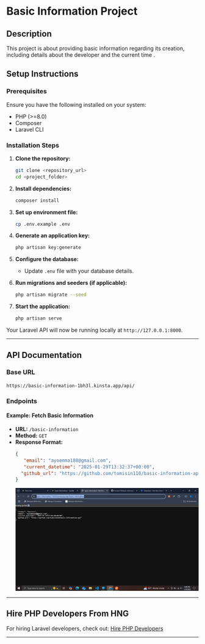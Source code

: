# Basic Information Project

## Description
This project is about providing basic information regarding its creation, including details about the developer and the current time .

## Setup Instructions

### Prerequisites
Ensure you have the following installed on your system:
- PHP (>=8.0)
- Composer
- Laravel CLI

### Installation Steps

1. **Clone the repository:**
   ```bash
   git clone <repository_url>
   cd <project_folder>
   ```

2. **Install dependencies:**
   ```bash
   composer install
   ```

3. **Set up environment file:**
   ```bash
   cp .env.example .env
   ```

4. **Generate an application key:**
   ```bash
   php artisan key:generate
   ```

5. **Configure the database:**
   - Update `.env` file with your database details.

6. **Run migrations and seeders (if applicable):**
   ```bash
   php artisan migrate --seed
   ```

7. **Start the application:**
   ```bash
   php artisan serve
   ```

Your Laravel API will now be running locally at `http://127.0.0.1:8000`.

---

## API Documentation

### Base URL
```
https://basic-information-1bh3l.kinsta.app/api/
```

### Endpoints

#### Example: Fetch Basic Information
- **URL:** `/basic-information`
- **Method:** `GET`
- **Response Format:**
  ```json
  {
     "email": "ayoemma188@gmail.com",
     "current_datetime": "2025-01-29T13:32:37+00:00",
    "github_url": "https://github.com/tomisin110/basic-information-api",
  }
  ```
  ![Example Usage](./public/Screenshot%20(45).png)

---

## Hire PHP Developers From HNG

For hiring Laravel developers, check out:
[Hire PHP Developers](https://hng.tech/hire/php-developers)

---

